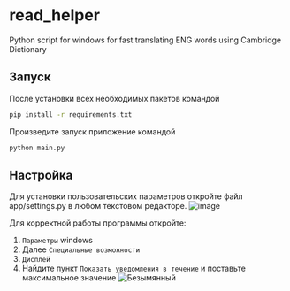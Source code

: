 # read_helper
 Python script for windows for fast translating ENG words using Cambridge Dictionary


## Запуск

После установки всех необходимых пакетов командой
```sh
pip install -r requirements.txt
```
Произведите запуск приложение командой
```sh
python main.py
```

## Настройка

Для установки пользовательских параметров откройте файл app/settings.py в любом текстовом редакторе.
![image](https://user-images.githubusercontent.com/56613711/111618938-05909c80-87f6-11eb-8438-091d9ab8d7aa.png)


Для корректной работы программы откройте:
1. `Параметры` windows
2.  Далее `Специальные возможности`
3.  `Дисплей`
4.  Найдите пункт `Показать уведомления в течение` и поставьте максимальное значение
![Безымянный](https://user-images.githubusercontent.com/56613711/111619943-302f2500-87f7-11eb-9158-81a1dfd76be0.png)
